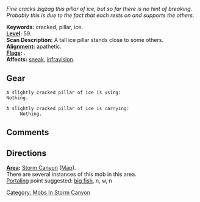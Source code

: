 *Fine cracks zigzag this pillar of ice, but so far there is no hint of
breaking. Probably this is due to the fact that each rests on and
supports the others.*

**Keywords:** cracked, pillar, ice.  
**[Level](Level "wikilink"):** 59.  
**Scan Description:** A tall ice pillar stands close to some others.  
**[Alignment](Alignment "wikilink"):** apathetic.  
**[Flags](:Category:_Mob_Types "wikilink"):** .  
**Affects:** [sneak](Sneak "wikilink"),
[infravision](Infravision "wikilink").  

## Gear

`A slightly cracked pillar of ice is using:`  
`Nothing.`

`A slightly cracked pillar of ice is carrying:`  
`     Nothing.`

## Comments

## Directions

**[Area](:Category:_Areas "wikilink"):** [Storm
Canyon](:Category:_Storm_Canyon "wikilink")
([Map](Storm_Canyon_Map "wikilink")).  
There are several instances of this mob in this area.  
[Portaling](Portal "wikilink") point suggested: [big
fish](Big_Fish_In_Cold_Water "wikilink"), n, w, n  

[Category: Mobs In Storm
Canyon](Category:_Mobs_In_Storm_Canyon "wikilink")
